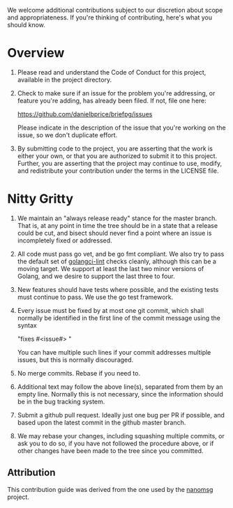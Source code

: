 We welcome additional contributions subject to our discretion about scope
and appropriateness.  If you're thinking of contributing, here's what you
should know.

# Overview

 1. Please read and understand the Code of Conduct for this project,
    available in the project directory.

 2. Check to make sure if an issue for the problem you're addressing,
    or feature you're adding, has already been filed.  If not, file one here:

	https://github.com/danielbprice/briefpg/issues

    Please indicate in the description of the issue that you're working on
    the issue, so we don't duplicate effort.

 3. By submitting code to the project, you are asserting that the work is
    either your own, or that you are authorized to submit it to this project.
    Further, you are asserting that the project may continue to use, modify,
    and redistribute your contribution under the terms in the LICENSE file.

# Nitty Gritty

 1. We maintain an "always release ready" stance for the master branch. That
    is, at any point in time the tree should be in a state that a release
    could be cut, and bisect should never find a point where an issue is
    incompletely fixed or addressed.

 2. All code must pass go vet, and be go fmt compliant. We also try to pass
    the default set of
    [golangci-lint](https://github.com/golangci/golangci-lint) checks cleanly,
    although this can be a moving target.  We support at least the last two
    minor versions of Golang, and we desire to support the last three to four.

 3. New features should have tests where possible, and the existing tests must
    continue to pass.  We use the go test framework.

 4. Every issue must be fixed by at most one git commit, which shall normally
    be identified in the first line of the commit message using the syntax

	"fixes #<issue#> <exact issue synopsis>"

    You can have multiple such lines if your commit addresses multiple issues,
    but this is normally discouraged.

 5. No merge commits.  Rebase if you need to.

 6. Additional text may follow the above line(s), separated from them by an
    empty line.  Normally this is not necessary, since the information should
    be in the bug tracking system.

 7. Submit a github pull request.  Ideally just one bug per PR if possible,
    and based upon the latest commit in the github master branch.

 8. We may rebase your changes, including squashing multiple commits,
    or ask you to do so, if you have not followed the procedure above, or
    if other changes have been made to the tree since you committed.

## Attribution

This contribution guide was derived from the one used by the
[nanomsg](https://github.com/nanomsg/nanomsg) project.